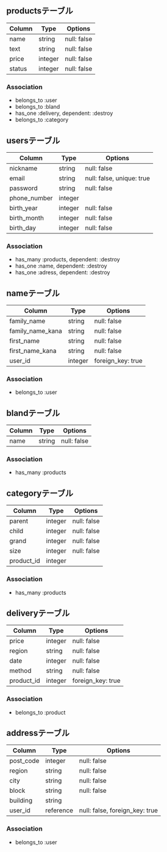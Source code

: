 ## productsテーブル
|Column|Type|Options|
|------|----|-------|
|name|string|null: false|
|text|string|null: false|
|price|integer|null: false|
|status|integer|null: false|
### Association
- belongs_to :user
- belongs_to :bland
- has_one :delivery, dependent: :destroy
- belongs_to :category

## usersテーブル
|Column|Type|Options|
|------|----|-------|
|nickname|string|null: false|
|email|string|null: false, unique: true|
|password|string|null: false|
|phone_number|integer|
|birth_year|integer|null: false|
|birth_month|integer|null: false|
|birth_day|integer|null: false|
### Association
- has_many :products, dependent: :destroy
- has_one :name, dependent: :destroy
- has_one :adress, dependent: :destroy

## nameテーブル
|Column|Type|Options|
|------|----|-------|
|family_name|string|null: false|
|family_name_kana|string|null: false|
|first_name|string|null: false|
|first_name_kana|string|null: false|
|user_id|integer|foreign_key: true|
### Association
- belongs_to :user

## blandテーブル
|Column|Type|Options|
|------|----|-------|
|name|string|null: false|
### Association
- has_many :products

## categoryテーブル
|Column|Type|Options|
|------|----|-------|
|parent|integer|null: false|
|child|integer|null: false|
|grand|integer|null: false|
|size|integer|null: false|
|product_id|integer|
### Association
- has_many :products

## deliveryテーブル
|Column|Type|Options|
|------|----|-------|
|price|integer|null: false|
|region|string|null: false|
|date|integer|null: false|
|method|string|null: false|
|product_id|integer|foreign_key: true|
### Association
- belongs_to :product

## addressテーブル
|Column|Type|Options|
|------|----|-------|
|post_code|integer|null: false|
|region|string|null: false|
|city|string|null: false|
|block|string|null: false|
|building|string|
|user_id|reference|null: false, foreign_key: true|
### Association
- belongs_to :user
